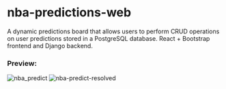 # nba-predictions-web
 A dynamic predictions board that allows users to perform CRUD operations on user predictions stored in a PostgreSQL database. 
 React + Bootstrap frontend and Django backend.
 
 ### Preview:

![nba_predict](https://user-images.githubusercontent.com/47607915/108161892-f82ea800-70b9-11eb-820f-5c2cf6594575.PNG)
![nba-predict-resolved](https://user-images.githubusercontent.com/47607915/108161893-f8c73e80-70b9-11eb-902e-6224f8d75b7c.PNG)
